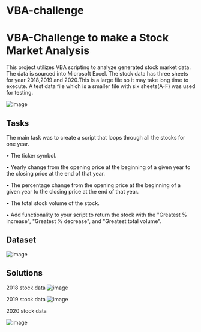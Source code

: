 # VBA-challenge
# VBA-Challenge to make a Stock Market Analysis

This project utilizes VBA scripting to analyze generated stock market data. The data is sourced into Microsoft Excel. The stock data has three sheets for year 2018,2019 and 2020.This is a large file so it may take long time to execute. A test data file which is a smaller file with six sheets(A-F) was used for testing.

![image](https://github.com/ShubhangiBidkar/VBA-challenge/assets/38162670/74122ba8-8f95-4223-b84f-12c1eceb40de)


## Tasks

The main task was to create a script that loops through all the stocks for one year.

• The ticker symbol.

• Yearly change from the opening price at the beginning of a given year to the closing price at the end of that year.

• The percentage change from the opening price at the beginning of a given year to the closing price at the end of that year.

• The total stock volume of the stock.

• Add functionality to your script to return the stock with the "Greatest % increase", "Greatest % decrease", and "Greatest total volume".

## Dataset

![image](https://github.com/ShubhangiBidkar/VBA-challenge/assets/38162670/d883e502-f1d9-4b16-961b-2dd02e5e2868)


## Solutions

2018 stock data
![image](https://github.com/ShubhangiBidkar/VBA-challenge/assets/38162670/dcb8cb74-d198-4213-a8d7-0b0717713332)

2019 stock data
![image](https://github.com/ShubhangiBidkar/VBA-challenge/assets/38162670/f630710d-b5d5-4c01-95c5-2cd6ed96d2ff)

2020 stock data

![image](https://github.com/ShubhangiBidkar/VBA-challenge/assets/38162670/8c3bb886-6ea1-4c43-8b4f-0ec7bcf8299b)

